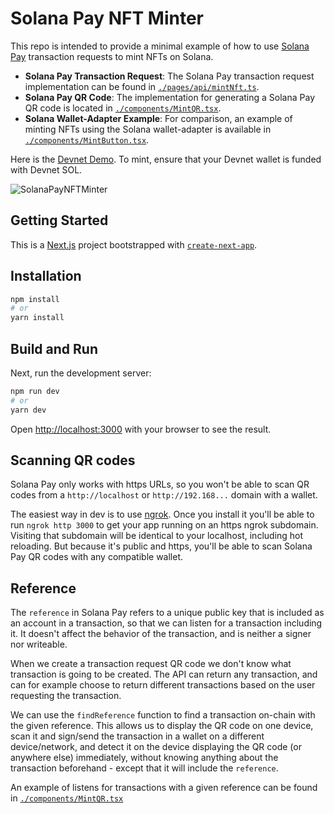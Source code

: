# Solana Pay NFT Minter

This repo is intended to provide a minimal example of how to use [Solana Pay](https://docs.solanapay.com/) transaction requests to mint NFTs on Solana.

- **Solana Pay Transaction Request**: The Solana Pay transaction request implementation can be found in [`./pages/api/mintNft.ts`](./pages/api/mintNft.ts).
- **Solana Pay QR Code**: The implementation for generating a Solana Pay QR code is located in [`./components/MintQR.tsx`](./components/MintQR.tsx).
- **Solana Wallet-Adapter Example**: For comparison, an example of minting NFTs using the Solana wallet-adapter is available in [`./components/MintButton.tsx`](./components/MintButton.tsx).

Here is the [Devnet Demo](https://solana-pay-nft-minter.vercel.app/). To mint, ensure that your Devnet wallet is funded with Devnet SOL.

![SolanaPayNFTMinter](https://github.com/ZYJLiu/solana-pay-nft-minter/assets/75003086/6a85c9ad-922a-496a-8d49-a74e80b09959)

## Getting Started

This is a [Next.js](https://nextjs.org/) project bootstrapped with [`create-next-app`](https://github.com/vercel/next.js/tree/canary/packages/create-next-app).

## Installation

```bash
npm install
# or
yarn install
```

## Build and Run

Next, run the development server:

```bash
npm run dev
# or
yarn dev
```

Open [http://localhost:3000](http://localhost:3000) with your browser to see the result.

## Scanning QR codes

Solana Pay only works with https URLs, so you won't be able to scan QR codes from a `http://localhost` or `http://192.168...` domain with a wallet.

The easiest way in dev is to use [ngrok](https://ngrok.com). Once you install it you'll be able to run `ngrok http 3000` to get your app running on an https ngrok subdomain. Visiting that subdomain will be identical to your localhost, including hot reloading. But because it's public and https, you'll be able to scan Solana Pay QR codes with any compatible wallet.

## Reference

The `reference` in Solana Pay refers to a unique public key that is included as an account in a transaction, so that we can listen for a transaction including it. It doesn't affect the behavior of the transaction, and is neither a signer nor writeable.

When we create a transaction request QR code we don't know what transaction is going to be created. The API can return any transaction, and can for example choose to return different transactions based on the user requesting the transaction.

We can use the `findReference` function to find a transaction on-chain with the given reference. This allows us to display the QR code on one device, scan it and sign/send the transaction in a wallet on a different device/network, and detect it on the device displaying the QR code (or anywhere else) immediately, without knowing anything about the transaction beforehand - except that it will include the `reference`.

An example of listens for transactions with a given reference can be found in [`./components/MintQR.tsx`](./components/MintQR.)
